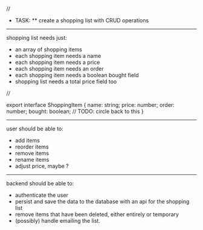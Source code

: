 //

- TASK:
  \*\* create a shopping list with CRUD operations

---

shopping list needs just:

- an array of shopping items
- each shopping item needs a name
- each shopping item needs a price
- each shopping item needs an order
- each shopping item needs a boolean bought field
- shopping list needs a total price field too

//

export interface ShoppingItem {
name: string;
price: number;
order: number;
bought: boolean;
// TODO: circle back to this
}

---

user should be able to:

- add items
- reorder items
- remove items
- rename items
- adjust price, maybe ?

---

backend should be able to:

- authenticate the user
- persist and save the data to the database with an api for the shopping list
- remove items that have been deleted, either entirely or temporary
- (possibly) handle emailing the list.
